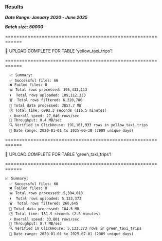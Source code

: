 ### Results

***Date Range: January 2020 - June 2025***

***Batch size: 50000***

============================================================

🎉 UPLOAD COMPLETE FOR TABLE 'yellow_taxi_trips'!

============================================================
```
  📈 Summary:
  ✅ Successful files: 66
  ❌ Failed files: 0
  📊 Total rows processed: 195,433,113
  ⬆️  Total rows uploaded: 189,112,333
  🗑️  Total rows filtered: 6,320,780
  📁 Total data processed: 3057.7 MB
  🕒 Total time: 6992.3 seconds (116.5 minutes)
  ⚡ Overall speed: 27,046 rows/sec
  💾 Throughput: 0.4 MB/sec
  🔍 Verified in ClickHouse: 191,161,933 rows in yellow_taxi_trips
  📅 Date range: 2020-01-01 to 2025-06-30 (2009 unique days)
```

============================================================

🎉 UPLOAD COMPLETE FOR TABLE 'green_taxi_trips'!

============================================================
```
📈 Summary:
  ✅ Successful files: 66
  ❌ Failed files: 0
  📊 Total rows processed: 5,394,018
  ⬆️  Total rows uploaded: 5,133,373
  🗑️  Total rows filtered: 260,645
  📁 Total data processed: 104.5 MB
  🕒 Total time: 151.9 seconds (2.5 minutes)
  ⚡ Overall speed: 33,801 rows/sec
  💾 Throughput: 0.7 MB/sec
  🔍 Verified in ClickHouse: 5,133,373 rows in green_taxi_trips
  📅 Date range: 2020-01-01 to 2025-07-01 (2009 unique days)
```